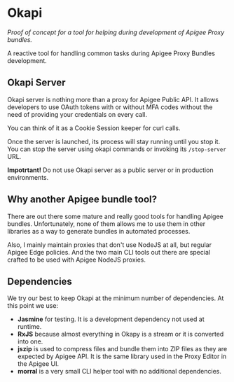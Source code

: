 Okapi
=====

_Proof of concept for a  tool for helping during development of Apigee Proxy bundles._

A reactive tool for handling common tasks during Apigee Proxy Bundles development.

## Okapi Server

Okapi server is nothing more than a proxy for Apigee Public API. It allows developers
to use OAuth tokens with or without MFA codes without the need of providing your credentials
on every call.

You can think of it as a Cookie Session keeper for curl calls.

Once the server is launched, its process will stay running until you stop it. You can
stop the server using okapi commands or invoking its `/stop-server` URL.

**Impotrtant!** Do not use Okapi server as a public server or in production environments.

## Why another Apigee bundle tool?

There are out there some mature and really good tools for handling Apigee bundles.
Unfortunately, none of them allows me to use them in other libraries as a way to generate bundles
in automated processes.

Also, I mainly maintain proxies that don't use NodeJS at all, but regular Apigee Edge policies.
And the two main CLI tools out there are special crafted to be used with Apigee NodeJS proxies.
 

## Dependencies

We try our best to keep Okapi at the minimum number of dependencies. At this point we use:

* **Jasmine** for testing. It is a development dependency not used at runtime.
* **RxJS** because almost everything in Okapy is a stream or it is converted into one.
* **jszip** is used to compress files and bundle them into ZIP files as they are expected by Apigee API. It is the same library used in the Proxy Editor in the Apigee UI.
* **morral** is a very small CLI helper tool with no additional dependencies.
